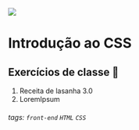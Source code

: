 ![]()<img src ="https://i.ibb.co/HxbwZMt/photoshop-capa-codelab.png" >

# Introdução ao CSS

## Exercícios de classe 🏫

1. Receita de lasanha 3.0
2. LoremIpsum


###### tags: `front-end` `HTML` `CSS` 
